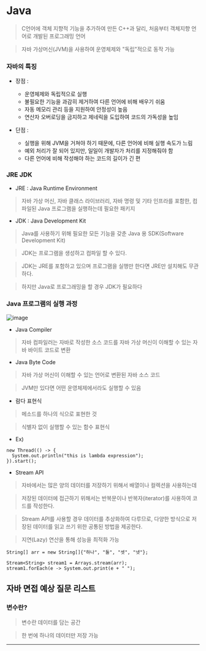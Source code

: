 Java
=====

> C언어에 객체 지향적 기능을 추가하여 만든 C++과 달리, 처음부터 객체지향 언어로 개발된 프로그래밍 언어

> 자바 가상머신(JVM)을 사용하여 운영체제와 "독립"적으로 동작 가능


### 자바의 특징

* 장점 :

  + 운영체제와 독립적으로 실행
  + 불필요한 기능을 과감히 제거하여 다른 언어에 비해 배우기 쉬움
  + 자동 메모리 관리 등을 지원하여 안정성이 높음
  + 연산자 오버로딩을 금지하고 제네릭을 도입하여 코드의 가독성을 높임

* 단점 :
  
  + 실행을 위해 JVM을 거쳐야 하기 때문에, 다른 언어에 비해 실행 속도가 느림
  + 예외 처리가 잘 되어 있지만, 일일이 개발자가 처리를 지정해줘야 함
  + 다른 언어에 비해 작성해야 하는 코드의 길이가 긴 편


### JRE JDK

* JRE : Java Runtime Environment

> 자바 가상 머신, 자바 클래스 라이브러리, 자바 명령 및 기타 인프라를 포함한, 컴파일된 Java 프로그램을 실행하는데 필요한 패키지

* JDK : Java Development Kit

> Java를 사용하기 위해 필요한 모든 기능을 갖춘 Java 용 SDK(Software Development Kit)

> JDK는 프로그램을 생성하고 컴파일 할 수 있다.



> JDK는 JRE를 포함하고 있으며 프로그램을 실행만 한다면 JRE만 설치해도 무관하다.

> 하지만 Java로 프로그래밍을 할 경우 JDK가 필요하다





### Java 프로그램의 실행 과정 

![image](https://user-images.githubusercontent.com/94096054/151130312-d04abb44-c1cd-48cf-aef7-4f44f0442624.png)


* Java Compiler 

> 자바 컴파일러는 자바로 작성한 소스 코드를 자바 가상 머신이 이해할 수 있는 자바 바이트 코드로 변환


* Java Byte Code

> 자바 가상 머신이 이해할 수 있는 언어로 변환된 자바 소스 코드

> JVM만 있다면 어떤 운영체제에서라도 실행할 수 있음


* 람다 표현식

> 메소드를 하나의 식으로 표현한 것

> 식별자 없이 실행할 수 있는 함수 표현식

* Ex)

```
new Thread(() -> {
  System.out.println("this is lambda expression");
}).start();
```

* Stream API

> 자바에서는 많은 양의 데이터를 저장하기 위해서 배열이나 컬렉션을 사용하는데 

> 저장된 데이터에 접근하기 위해서는 반복문이나 반복자(iterator)를 사용하여 코드를 작성한다. 

> Stream API를 사용할 경우 데이터를 추상화하여 다루므로, 다양한 방식으로 저장된 데이터를 읽고 쓰기 위한 공통된 방법을 제공한다.

> 지연(Lazy) 연산을 통해 성능을 최적화 가능

```
String[] arr = new String[]{"하나", "둘", "셋", "넷"};

Stream<String> stream1 = Arrays.stream(arr);
stream1.forEach(e -> System.out.print(e + " ");

```

## 자바 면접 예상 질문 리스트

### 변수란? 

> 변수란 데이터를 담는 공간

> 한 번에 하나의 데이터만 저장 가능

----------

